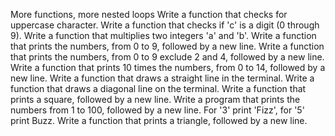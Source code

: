 More functions, more nested loops
Write a function that checks for uppercase character. Write a function that checks if 'c' is a digit (0 through 9). Write a function that multiplies two integers 'a' and 'b'. Write a function that prints the numbers, from 0 to 9, followed by a new line. Write a function that prints the numbers, from 0 to 9 exclude 2 and 4, followed by a new line. Write a function that prints 10 times the numbers, from 0 to 14, followed by a new line. Write a function that draws a straight line in the terminal. Write a function that draws a diagonal line on the terminal. Write a function that prints a square, followed by a new line. Write a program that prints the numbers from 1 to 100, followed by a new line. For '3' print 'Fizz', for '5' print Buzz. Write a function that prints a triangle, followed by a new line.